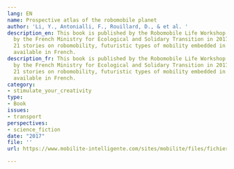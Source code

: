 ```yaml
---
lang: EN
name: Prospective atlas of the robomobile planet
author: 'Li, Y., Antonialli, F., Rouillard, D., & et al. '
description_en: This book is published by the Robomobile Life Workshop. Initiated
  by the French Ministry for Ecological and Solidary Transition in 2017. It includes
  21 stories on robomobility, futuristic types of mobility embedded in the city. Also
  available in French.
description_fr: This book is published by the Robomobile Life Workshop. Initiated
  by the French Ministry for Ecological and Solidary Transition in 2017. It includes
  21 stories on robomobility, futuristic types of mobility embedded in the city. Also
  available in French.
category:
- stimulate_your_creativity
type:
- Book
issues:
- transport
perspectives:
- science_fiction
date: "2017"
file: ''
url: https://www.mobilite-intelligente.com/sites/mobilite/files/fichiers/2020/06/PP_ATLAS_ROBOMOBILE_EN_v2_0.pdf

---
```

